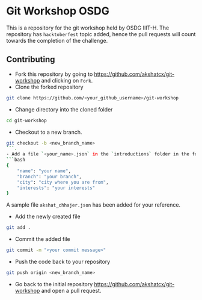 # Git Workshop OSDG

This is a repository for the git workshop held by OSDG IIIT-H.
The repository has `hacktoberfest` topic added, hence the pull requests will count towards the completion of the challenge.

## Contributing

- Fork this repository by going to https://github.com/akshatcx/git-workshop and clicking on `Fork`.
- Clone the forked repository
```bash
git clone https://github.com/<your_github_username>/git-workshop
```
- Change directory into the cloned folder
```bash
cd git-workshop
```
- Checkout to a new branch.
```bash
git checkout -b <new_branch_name>
```.
- Add a file `<your_name>.json` in the `introductions` folder in the following format.
```bash
{
	"name": "your name",
	"branch": "your branch",
	"city": "city where you are from",
	"interests": "your interests"
}
```

A sample file `akshat_chhajer.json` has been added for your reference.

- Add the newly created file
```bash
git add .
```
- Commit the added file
```bash
git commit -m "<your commit message>"
```
- Push the code back to your repository
```bash
git push origin <new_branch_name>
```
- Go back to the initial repository https://github.com/akshatcx/git-workshop and open a pull request.





